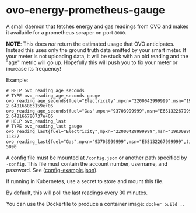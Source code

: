 # ovo-energy-prometheus-gauge

A small daemon that fetches energy and gas readings from OVO and makes it available for a prometheus scraper on port `8080`.

**NOTE**: This does _not_ return the estimated usage that OVO anticipates. Instead this uses only the ground truth data
emitted by your smart meter. If your meter is not uploading data, it will be stuck with an old reading and the "age"
metric will go up. Hopefully this will push you to fix your meter or increase its frequency!

Example:

```
# HELP ovo_reading_age_seconds 
# TYPE ovo_reading_age_seconds gauge
ovo_reading_age_seconds{fuel="Electricity",mpxn="2200042999999",msn="19K0099999"} 2.648166863159e+06
ovo_reading_age_seconds{fuel="Gas",mpxn="93703999999",msn="E6S132267999999"} 2.648166780737e+06
# HELP ovo_reading_last 
# TYPE ovo_reading_last gauge
ovo_reading_last{fuel="Electricity",mpxn="22000429999999",msn="19K0099999",tier="anytime"} 11327
ovo_reading_last{fuel="Gas",mpxn="93703999999",msn="E6S132267999999",tier="default"} 5090
```

A config file must be mounted at `/config.json` or another path specified by `-config`. This file must contain the
account number, username, and password. See ([config-example.json](./config-example.json)).

If running in Kubernetes, use a secret to store and mount this file.

By default, this will poll the last readings every 30 minutes.

You can use the Dockerfile to produce a container image: `docker build .`.
